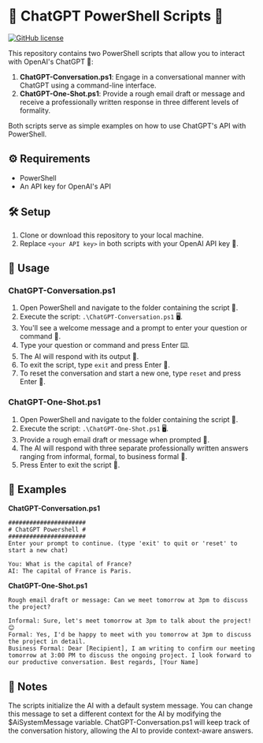 # 🤖 ChatGPT PowerShell Scripts 🚀

[![GitHub license](https://img.shields.io/github/license/yzwijsen/chatgpt-powershell)](https://github.com/yzwijsen/chatgpt-powershell/blob/main/LICENSE)

This repository contains two PowerShell scripts that allow you to interact with OpenAI's ChatGPT 🧠:

1. **ChatGPT-Conversation.ps1**: Engage in a conversational manner with ChatGPT using a command-line interface.
2. **ChatGPT-One-Shot.ps1**: Provide a rough email draft or message and receive a professionally written response in three different levels of formality.

Both scripts serve as simple examples on how to use ChatGPT's API with PowerShell.

## ⚙️ Requirements

- PowerShell
- An API key for OpenAI's API

## 🛠️ Setup

1. Clone or download this repository to your local machine.
2. Replace `<your API key>` in both scripts with your OpenAI API key 🔑.

## 🚀 Usage

### ChatGPT-Conversation.ps1

1. Open PowerShell and navigate to the folder containing the script 📁.
2. Execute the script: `.\ChatGPT-Conversation.ps1` 🖥️.
3. You'll see a welcome message and a prompt to enter your question or command 🎤.
4. Type your question or command and press Enter ⌨️.
5. The AI will respond with its output 💬.
6. To exit the script, type `exit` and press Enter 🚪.
7. To reset the conversation and start a new one, type `reset` and press Enter 🔄.

### ChatGPT-One-Shot.ps1

1. Open PowerShell and navigate to the folder containing the script 📁.
2. Execute the script: `.\ChatGPT-One-Shot.ps1` 🖥️.
3. Provide a rough email draft or message when prompted 📝.
4. The AI will respond with three separate professionally written answers ranging from informal, formal, to business formal 💬.
5. Press Enter to exit the script 🚪.

## 📖 Examples

**ChatGPT-Conversation.ps1**
```plaintext
######################
# ChatGPT Powershell #
######################
Enter your prompt to continue. (type 'exit' to quit or 'reset' to start a new chat)

You: What is the capital of France?
AI: The capital of France is Paris.
```

**ChatGPT-One-Shot.ps1**
```plaintext
Rough email draft or message: Can we meet tomorrow at 3pm to discuss the project?

Informal: Sure, let's meet tomorrow at 3pm to talk about the project! 😊
Formal: Yes, I'd be happy to meet with you tomorrow at 3pm to discuss the project in detail.
Business Formal: Dear [Recipient], I am writing to confirm our meeting tomorrow at 3:00 PM to discuss the ongoing project. I look forward to our productive conversation. Best regards, [Your Name]
```

## 📝 Notes
The scripts initialize the AI with a default system message. You can change this message to set a different context for the AI by modifying the $AiSystemMessage variable.
ChatGPT-Conversation.ps1 will keep track of the conversation history, allowing the AI to provide context-aware answers.